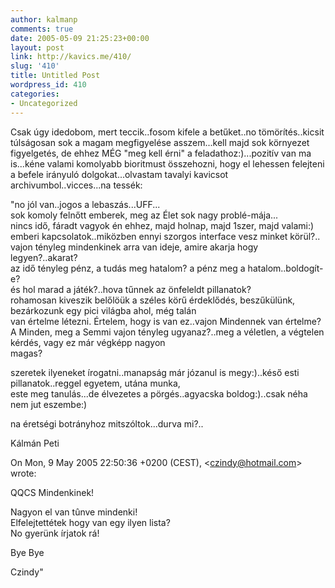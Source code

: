 ```yaml
---
author: kalmanp
comments: true
date: 2005-05-09 21:25:23+00:00
layout: post
link: http://kavics.me/410/
slug: '410'
title: Untitled Post
wordpress_id: 410
categories:
- Uncategorized
---
```


Csak úgy idedobom, mert teccik..fosom kifele a betűket..no tömörítés..kicsit túlságosan sok a magam megfigyelése asszem...kell majd sok környezet figyelgetés, de ehhez MÉG "meg kell érni" a feladathoz:)...pozitív van ma is...kéne valami komolyabb bioritmust összehozni, hogy el lehessen felejteni a befele irányuló dolgokat...olvastam tavalyi kavicsot archivumbol..vicces...na tessék:




"no jól van..jogos a lebaszás...UFF...  
sok komoly felnőtt emberek, meg az Élet sok nagy problé-mája...  
nincs idő, fáradt vagyok én ehhez, majd holnap, majd 1szer, majd valami:)  
emberi kapcsolatok..miközben ennyi szorgos interface vesz minket körül?..  
vajon tényleg mindenkinek arra van ideje, amire akarja hogy legyen?..akarat?  
az idő tényleg pénz, a tudás meg hatalom? a pénz meg a hatalom..boldogít-e?  
és hol marad a játék?..hova tűnnek az önfeleldt pillanatok?  
rohamosan kiveszik belőlöük a széles körű érdeklődés, beszűkülünk, bezárkozunk egy pici világba ahol, még talán   
van értelme létezni. Értelem, hogy is van ez..vajon Mindennek van értelme?  
A Minden, meg a Semmi vajon tényleg ugyanaz?..meg a véletlen, a végtelen kérdés, vagy ez már végképp nagyon   
magas?  
  
szeretek ilyeneket írogatni..manapság már józanul is megy:)..késő esti pillanatok..reggel egyetem, utána munka,   
este meg tanulás...de élvezetes a pörgés..agyacska boldog:)..csak néha nem jut eszembe:)  
  
na éretségi botrányhoz mitszóltok...durva mi?..  
  
Kálmán Peti  
  
  
On Mon, 9 May 2005 22:50:36 +0200 (CEST), <[czindy@hotmail.com](mailto:czindy@hotmail.com)> wrote:  
  
QQCS Mindenkinek!  
  
  
Nagyon el van tûnve mindenki!  
Elfelejtettétek hogy van egy ilyen lista?  
No gyerünk írjatok rá!  
  
Bye Bye  
  
Czindy"
